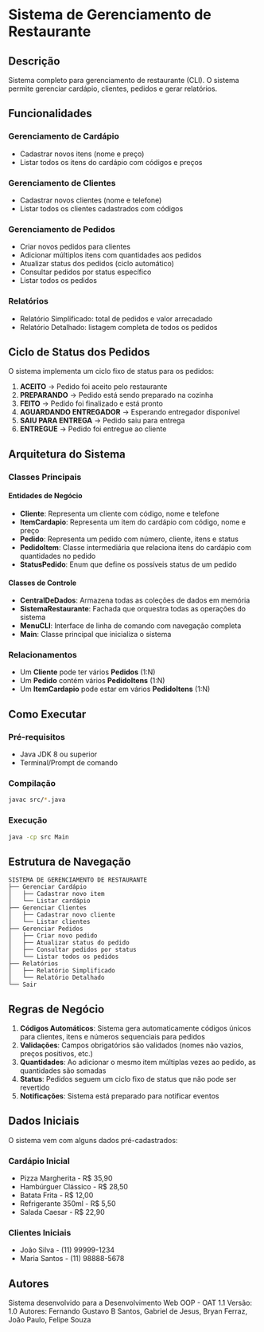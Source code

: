 # Sistema de Gerenciamento de Restaurante

## Descrição

Sistema completo para gerenciamento de restaurante (CLI). O sistema permite gerenciar cardápio, clientes, pedidos e gerar relatórios.

## Funcionalidades

### Gerenciamento de Cardápio
- Cadastrar novos itens (nome e preço)
- Listar todos os itens do cardápio com códigos e preços

### Gerenciamento de Clientes
- Cadastrar novos clientes (nome e telefone)
- Listar todos os clientes cadastrados com códigos

### Gerenciamento de Pedidos
- Criar novos pedidos para clientes
- Adicionar múltiplos itens com quantidades aos pedidos
- Atualizar status dos pedidos (ciclo automático)
- Consultar pedidos por status específico
- Listar todos os pedidos

### Relatórios
- Relatório Simplificado: total de pedidos e valor arrecadado
- Relatório Detalhado: listagem completa de todos os pedidos

## Ciclo de Status dos Pedidos

O sistema implementa um ciclo fixo de status para os pedidos:

1. **ACEITO** → Pedido foi aceito pelo restaurante
2. **PREPARANDO** → Pedido está sendo preparado na cozinha
3. **FEITO** → Pedido foi finalizado e está pronto
4. **AGUARDANDO ENTREGADOR** → Esperando entregador disponível
5. **SAIU PARA ENTREGA** → Pedido saiu para entrega
6. **ENTREGUE** → Pedido foi entregue ao cliente

## Arquitetura do Sistema

### Classes Principais

#### Entidades de Negócio
- **Cliente**: Representa um cliente com código, nome e telefone
- **ItemCardapio**: Representa um item do cardápio com código, nome e preço
- **Pedido**: Representa um pedido com número, cliente, itens e status
- **PedidoItem**: Classe intermediária que relaciona itens do cardápio com quantidades no pedido
- **StatusPedido**: Enum que define os possíveis status de um pedido

#### Classes de Controle
- **CentralDeDados**: Armazena todas as coleções de dados em memória
- **SistemaRestaurante**: Fachada que orquestra todas as operações do sistema
- **MenuCLI**: Interface de linha de comando com navegação completa
- **Main**: Classe principal que inicializa o sistema

### Relacionamentos

- Um **Cliente** pode ter vários **Pedidos** (1:N)
- Um **Pedido** contém vários **PedidoItens** (1:N)
- Um **ItemCardapio** pode estar em vários **PedidoItens** (1:N)

## Como Executar

### Pré-requisitos
- Java JDK 8 ou superior
- Terminal/Prompt de comando

### Compilação
```bash
javac src/*.java
```

### Execução
```bash
java -cp src Main
```

## Estrutura de Navegação

```
SISTEMA DE GERENCIAMENTO DE RESTAURANTE
├── Gerenciar Cardápio
│   ├── Cadastrar novo item
│   └── Listar cardápio
├── Gerenciar Clientes
│   ├── Cadastrar novo cliente
│   └── Listar clientes
├── Gerenciar Pedidos
│   ├── Criar novo pedido
│   ├── Atualizar status do pedido
│   ├── Consultar pedidos por status
│   └── Listar todos os pedidos
├── Relatórios
│   ├── Relatório Simplificado
│   └── Relatório Detalhado
└── Sair
```

## Regras de Negócio

1. **Códigos Automáticos**: Sistema gera automaticamente códigos únicos para clientes, itens e números sequenciais para pedidos
2. **Validações**: Campos obrigatórios são validados (nomes não vazios, preços positivos, etc.)
3. **Quantidades**: Ao adicionar o mesmo item múltiplas vezes ao pedido, as quantidades são somadas
4. **Status**: Pedidos seguem um ciclo fixo de status que não pode ser revertido
5. **Notificações**: Sistema está preparado para notificar eventos

## Dados Iniciais

O sistema vem com alguns dados pré-cadastrados:

### Cardápio Inicial
- Pizza Margherita - R$ 35,90
- Hambúrguer Clássico - R$ 28,50
- Batata Frita - R$ 12,00
- Refrigerante 350ml - R$ 5,50
- Salada Caesar - R$ 22,90

### Clientes Iniciais
- João Silva - (11) 99999-1234
- Maria Santos - (11) 98888-5678

## Autores

Sistema desenvolvido para a Desenvolvimento Web OOP - OAT 1.1
Versão: 1.0
Autores: Fernando Gustavo B Santos, Gabriel de Jesus, Bryan Ferraz, João Paulo, Felipe Souza
